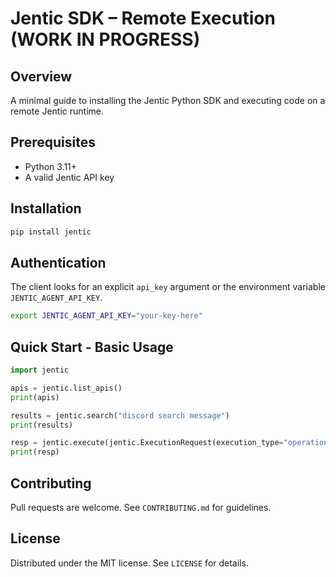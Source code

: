 # Jentic SDK – Remote Execution  (WORK IN PROGRESS)

## Overview
A minimal guide to installing the Jentic Python SDK and executing code on a remote Jentic runtime.

## Prerequisites
* Python 3.11+
* A valid Jentic API key

## Installation
```bash
pip install jentic
```

## Authentication
The client looks for an explicit `api_key` argument or the environment variable `JENTIC_AGENT_API_KEY`.

```bash
export JENTIC_AGENT_API_KEY="your-key-here"
```

## Quick Start - Basic Usage
```python
import jentic

apis = jentic.list_apis()
print(apis)

results = jentic.search("discord search message")
print(results)

resp = jentic.execute(jentic.ExecutionRequest(execution_type="operation", uuid="operation_id", inputs={"arg1": "value1"}))
print(resp)
```


## Contributing
Pull requests are welcome. See `CONTRIBUTING.md` for guidelines.

## License
Distributed under the MIT license. See `LICENSE` for details.
